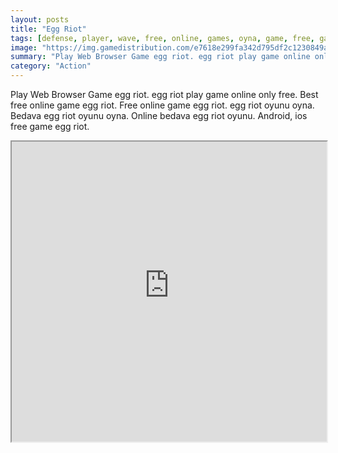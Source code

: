 ```yaml
---
layout: posts
title: "Egg Riot"
tags: [defense, player, wave, free, online, games, oyna, game, free, games, play, play, games]
image: "https://img.gamedistribution.com/e7618e299fa342d795df2c1230849aee.jpg"
summary: "Play Web Browser Game egg riot. egg riot play game online only free. Best free online game egg riot. Free online game egg riot. egg riot oyunu oyna. Bedava egg riot oyunu oyna. Online bedava egg riot oyunu. Android, ios free game egg riot."
category: "Action"
---
```


Play Web Browser Game egg riot. egg riot play game online only free. Best free online game egg riot. Free online game egg riot. egg riot oyunu oyna. Bedava egg riot oyunu oyna. Online bedava egg riot oyunu. Android, ios free game egg riot.

<iframe width="100%" height="480px;" src="https://flash.gamedistribution.com?game=e7618e299fa342d795df2c1230849aee"></iframe>